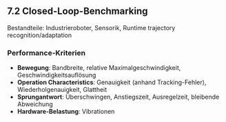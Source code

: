 ## 7.2 Closed-Loop-Benchmarking

Bestandteile: Industrieroboter, Sensorik, Runtime trajectory recognition/adaptation

### Performance-Kriterien

- **Bewegung**: Bandbreite, relative Maximalgeschwindigkeit, Geschwindigkeitsauflösung
- **Operation Characteristics**: Genauigkeit (anhand Tracking-Fehler), Wiederholgenauigkeit, Glattheit
- **Sprungantwort**: Überschwingen, Anstiegszeit, Ausregelzeit, bleibende Abweichung
- **Hardware-Belastung**: Vibrationen
